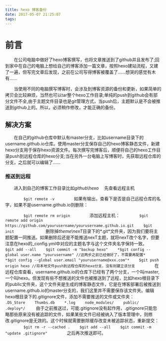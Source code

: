 ```yaml
---
title: hexo 博客备份
date: 2017-05-07 21:25:07
tags:
---
```

# 前言
　　在公司电脑中做好了hexo博客撰写，也将文章推送到了github并且发布了;回到家中在自己的电脑上想给自己的博客添加一篇文章，按照hexo建站流程，又建了一遍，但写完文章后发现，之前在公司写得博客被覆盖了......想哭的感觉有木有......

　　当使用不同的电脑撰写博客时，会涉及到博客资源的备份和更新，如果简单的拷贝会比较麻烦，当然也可以tar整个hexo工作目录;单纯的push到github会有部分文件不全,由于主题文件目录也是git管理方式，当push后，主题默认是不会被推送到github上的。所以，必须稍作修改，才能正确的备份。
## 解决方案
　　在自己的github仓库中默认有master分支，比如username目录下的username.github.io仓库。使用master分支保存自己的hexo博客静态文件，新建hexo分支用于保存hexo资源文件。每次撰写完博客后，顺便将自己的hexo工作目录push到远程仓库的hexo分支;当在另外一台电脑上写博客时，先获取远程仓库的分支，之后就可以编辑了......
### 推送到远程
　　进入到自己的博客工作目录比如*github\hexo*　
先查看远程主机

　　```
　　$git remote -v
　　```
　　如果有输出，查看下是否是自己远程仓库的名字，如果不是username.github.io则删除：

　　```
　　$git remote rm origin
　　```
　　添加远程主机：
　　```
　　$git remote add origin https://github.com/yourusername/yourusername.github.io.git
　　$git init 
　　```
　　<!--more-->
　　删除掉*theme\nexT*目录下的*.git*文件夹，因为我们要将主题配置一同推送。如果删除后还是不能推送nexT主题，就将nexT改个名字，但要注意在hexo的_config.yml中对应的主题名字与这个文件夹名字保持一致。
　　```
　　$git add --all
　　$git commit -m "backup hexo"
　　*$git config --global user.name "yourusername" //这两步之前已经做好了，不需要再配置*
　　*$git config --global user.email "yourusername@xxx.com"*
　　$git push origin hexo //将本地文件push到远程仓库的hexo分支，没有则建立该分支
　　```
　　在远程仓库查看，username.github.io的仓库下已经有了两个分支，一个叫master,一个叫hexo。但发现有些不想推送的文件也被推送到了远程，比如hexo根目录下的public文件夹，这个文件夹是生成的博客静态文件，它是在博客部署后被推送到username.github.io的master分支的，我们这里并不需要保存该文件夹。编辑hexo根目录下的.gitignore文件，添加不需要推送的文件或文件夹：
　　```
　　.DS_Store
　　Thumbs.db
　　*.log
　　node_modules/
　　public/
　　.deploy*/
　　```
由于之前推送过，可能.gitignore没有起作用，.gitignore只能忽略那些原来没有被追踪的文件，如果某些文件已经被纳入了版本管理中，则修改.gitignore是无效的。这个时候就需要删除缓存改变未被追踪状态，重新提交：
　　```
　　$git rm -r --cached .
　　$git add --all
　　$git commit -m "update .gitignore"
　　```
　　之后再次推送即可。
